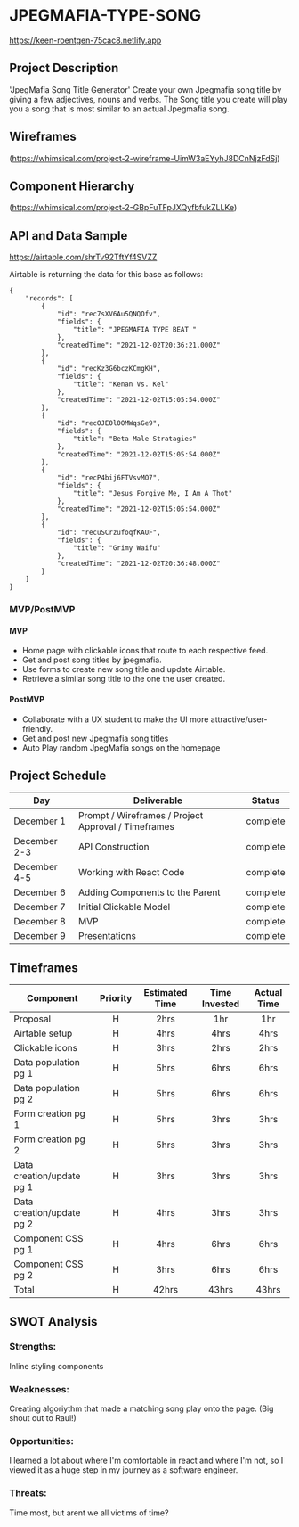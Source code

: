 # JPEGMAFIA-TYPE-SONG

https://keen-roentgen-75cac8.netlify.app


## Project Description

'JpegMafia Song Title Generator' Create your own Jpegmafia song title by giving a few adjectives, nouns and verbs. The Song title you create will play you a song that is most similar to an actual Jpegmafia song.

## Wireframes

(https://whimsical.com/project-2-wireframe-UimW3aEYyhJ8DCnNjzFdSj)

## Component Hierarchy

(https://whimsical.com/project-2-GBpFuTFpJXQyfbfukZLLKe)

## API and Data Sample

https://airtable.com/shrTv92TftYf4SVZZ

Airtable is returning the data for this base as follows:

```
{
    "records": [
        {
            "id": "rec7sXV6Au5QNQOfv",
            "fields": {
                "title": "JPEGMAFIA TYPE BEAT "
            },
            "createdTime": "2021-12-02T20:36:21.000Z"
        },
        {
            "id": "recKz3G6bczKCmgKH",
            "fields": {
                "title": "Kenan Vs. Kel"
            },
            "createdTime": "2021-12-02T15:05:54.000Z"
        },
        {
            "id": "recOJE0l0OMWqsGe9",
            "fields": {
                "title": "Beta Male Stratagies"
            },
            "createdTime": "2021-12-02T15:05:54.000Z"
        },
        {
            "id": "recP4bij6FTVsvMO7",
            "fields": {
                "title": "Jesus Forgive Me, I Am A Thot"
            },
            "createdTime": "2021-12-02T15:05:54.000Z"
        },
        {
            "id": "recuSCrzufoqfKAUF",
            "fields": {
                "title": "Grimy Waifu"
            },
            "createdTime": "2021-12-02T20:36:48.000Z"
        }
    ]
}

```

### MVP/PostMVP

#### MVP

- Home page with clickable icons that route to each respective feed.
- Get and post song titles by jpegmafia.
- Use forms to create new song title and update Airtable.
- Retrieve a similar song title to the one the user created.

#### PostMVP

- Collaborate with a UX student to make the UI more attractive/user-friendly.
- Get and post new Jpegmafia song titles
- Auto Play random JpegMafia songs on the homepage

## Project Schedule

| Day          | Deliverable                                         | Status     |
| ------------ | --------------------------------------------------- | ---------- |
| December 1   | Prompt / Wireframes / Project Approval / Timeframes |  complete  |
| December 2-3 | API Construction                                    |  complete  |
| December 4-5 | Working with React Code                             |  complete  |
| December 6   | Adding Components to the Parent                     |  complete  |
| December 7   | Initial Clickable Model                             |  complete  |
| December 8   | MVP                                                 |  complete  |
| December 9   | Presentations                                       |  complete  |

## Timeframes

| Component                 | Priority | Estimated Time | Time Invested | Actual Time |
| ------------------------- | :------: | :------------: | :-----------: | :---------: |
| Proposal                  |    H     |      2hrs      |      1hr      |     1hr     |
| Airtable setup            |    H     |      4hrs      |      4hrs     |     4hrs    |
| Clickable icons           |    H     |      3hrs      |      2hrs     |     2hrs    |
| Data population pg 1      |    H     |      5hrs      |      6hrs     |     6hrs    |
| Data population pg 2      |    H     |      5hrs      |      6hrs     |     6hrs    |
| Form creation pg 1        |    H     |      5hrs      |      3hrs     |     3hrs    |
| Form creation pg 2        |    H     |      5hrs      |      3hrs     |     3hrs    |
| Data creation/update pg 1 |    H     |      3hrs      |      3hrs     |     3hrs    |
| Data creation/update pg 2 |    H     |      4hrs      |      3hrs     |     3hrs    |
| Component CSS pg 1        |    H     |      4hrs      |      6hrs     |     6hrs    |
| Component CSS pg 2        |    H     |      3hrs      |      6hrs     |     6hrs    |
| Total                     |    H     |     42hrs      |      43hrs    |     43hrs   |

## SWOT Analysis

### Strengths:
Inline styling components
### Weaknesses:
Creating algoriythm that made a matching song play onto the page. (Big shout out to Raul!)
### Opportunities:
I learned a lot about where I'm comfortable in react and where I'm not, so I viewed it as a huge step in my journey as a software engineer.
### Threats:
Time most, but arent we all victims of time?
